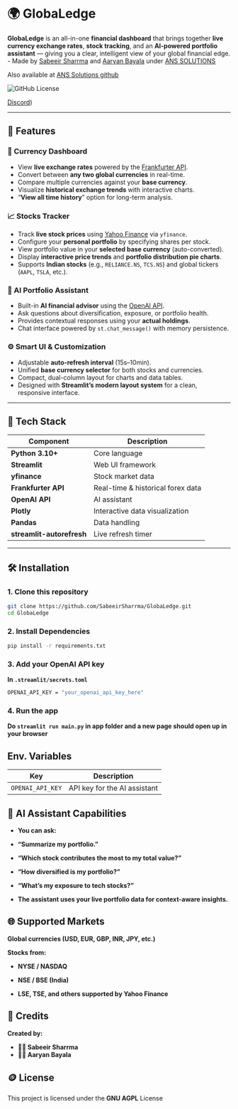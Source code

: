 # 🌍 GlobaLedge

**GlobaLedge** is an all-in-one **financial dashboard** that brings together **live currency exchange rates**, **stock tracking**, and an **AI-powered portfolio assistant** — giving you a clear, intelligent view of your global financial edge. - Made by [Sabeeir Sharrma](https://github.com/SabeeirSharrma) and [Aaryan Bayala](https://github.com/Aaryan792) under [ANS SOLUTIONS](https://github.com/ANS-Solutions/)

Also available at [ANS Solutions github](https://github.com/ANS-Solutions/GlobaLedge)

![GitHub License](https://img.shields.io/github/license/SabeeirSharrma/GlobaLedge)

[Discord](https://discord.gg/CN5datVbF4))


---

## 🚀 Features

### 💱 Currency Dashboard
- View **live exchange rates** powered by the [Frankfurter API](https://www.frankfurter.app/).  
- Convert between **any two global currencies** in real-time.  
- Compare multiple currencies against your **base currency**.  
- Visualize **historical exchange trends** with interactive charts.  
- “**View all time history**” option for long-term analysis.  

### 📈 Stocks Tracker
- Track **live stock prices** using [Yahoo Finance](https://finance.yahoo.com/) via `yfinance`.  
- Configure your **personal portfolio** by specifying shares per stock.  
- View portfolio value in your **selected base currency** (auto-converted).  
- Display **interactive price trends** and **portfolio distribution pie charts**.  
- Supports **Indian stocks** (e.g., `RELIANCE.NS`, `TCS.NS`) and global tickers (`AAPL`, `TSLA`, etc.).  

### 🤖 AI Portfolio Assistant
- Built-in **AI financial advisor** using the [OpenAI API](https://platform.openai.com/).  
- Ask questions about diversification, exposure, or portfolio health.  
- Provides contextual responses using your **actual holdings**.  
- Chat interface powered by `st.chat_message()` with memory persistence.  

### ⚙️ Smart UI & Customization
- Adjustable **auto-refresh interval** (15s–10min).  
- Unified **base currency selector** for both stocks and currencies.  
- Compact, dual-column layout for charts and data tables.  
- Designed with **Streamlit’s modern layout system** for a clean, responsive interface.  

---

## 🧩 Tech Stack

| Component | Description |
|------------|--------------|
| **Python 3.10+** | Core language |
| **Streamlit** | Web UI framework |
| **yfinance** | Stock market data |
| **Frankfurter API** | Real-time & historical forex data |
| **OpenAI API** | AI assistant |
| **Plotly** | Interactive data visualization |
| **Pandas** | Data handling |
| **streamlit-autorefresh** | Live refresh timer |

---

## 🛠️ Installation

### 1. Clone this repository
```bash
git clone https://github.com/SabeeirSharrma/GlobaLedge.git
cd GlobaLedge
```

### 2. Install Dependencies
```bash
pip install -r requirements.txt
```

### 3. Add your OpenAI API key
**In `.streamlit/secrets.toml`**
```bash
OPENAI_API_KEY = "your_openai_api_key_here"
```

### 4. Run the app
**Do `streamlit run main.py` in app folder and a new page should open up in your browser**

## Env. Variables

| Key              | Description                                                               |
| ---------------- | ------------------------------------------------------------------------- |
| `OPENAI_API_KEY` | API key for the AI assistant                                              |

## 🧠 AI Assistant Capabilities

+  **You can ask:**

+  **“Summarize my portfolio.”**

+  **“Which stock contributes the most to my total value?”**

+  **“How diversified is my portfolio?”**

+  **“What’s my exposure to tech stocks?”**

+  **The assistant uses your live portfolio data for context-aware insights.**

## 🌐 Supported Markets

**Global currencies (USD, EUR, GBP, INR, JPY, etc.)**

**Stocks from:**

-  **NYSE / NASDAQ**

-  **NSE / BSE (India)**

-  **LSE, TSE, and others supported by Yahoo Finance**

## 📸 Credits

**Created by:**

-  **🧑‍💻 Sabeeir Sharrma**
-  **🧑‍💻 Aaryan Bayala**

## 🪙 License

This project is licensed under the **GNU AGPL** License
